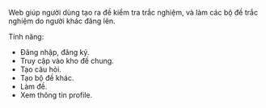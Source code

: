 Web giúp người dùng tạo ra đề kiểm tra trắc nghiệm, và làm các bộ đề trắc nghiệm do người khác đăng lên.

Tính năng:
 - Đăng nhập, đăng ký.
 - Truy cập vào kho đề chung.
 - Tạo câu hỏi.
 - Tạo bộ đề khác.
 - Làm đề.
 - Xem thông tin profile.

